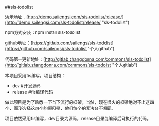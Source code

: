 ##sls-todolist

演示地址：[http://demo.sailengsi.com/sls-todolist/release/](http://demo.sailengsi.com/sls-todolist/release/ "sls-todolist")

npm方式安装：npm install sls-todolist

github地址：[https://github.com/sailengsi/sls-todolist](https://github.com/sailengsi/sls-todolist "个人github")

代码第一更新地址：[http://gitlab.zhangdonna.com/commons/sls-todolist](http://gitlab.zhangdonna.com/commons/sls-todolist "个人gitlab")

本项目采用fis编写，项目结构：

- dev   #开发源码
- release #fis编译代码


做此项目是为了熟悉一下当下流行的框架，当然，现在很火的框架绝对不止这四个，而我选择这四个的原因是，他们每个的写法各不相同。

项目依然采用fis编写，dev目录为源码，release目录为编译后可执行的代码。